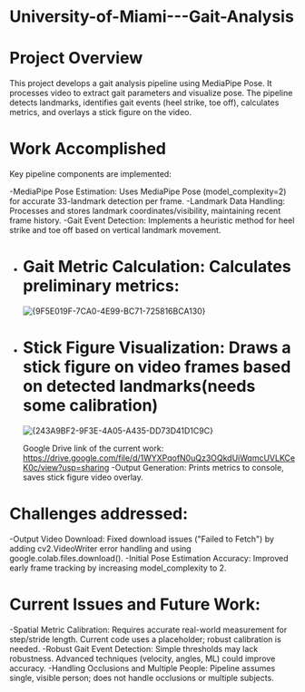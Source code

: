 # University-of-Miami---Gait-Analysis

# Project Overview
This project develops a gait analysis pipeline using MediaPipe Pose. It processes video to extract gait parameters and visualize pose. The pipeline detects landmarks, identifies gait events (heel strike, toe off), calculates metrics, and overlays a stick figure on the video.

# Work Accomplished
Key pipeline components are implemented:
  
  -MediaPipe Pose Estimation: Uses MediaPipe Pose (model_complexity=2) for accurate 33-landmark detection per frame.
  -Landmark Data Handling: Processes and stores landmark coordinates/visibility, maintaining recent frame history.
  -Gait Event Detection: Implements a heuristic method for heel strike and toe off based on vertical landmark movement.
  - # Gait Metric Calculation: Calculates preliminary metrics: 
    ![{9F5E019F-7CA0-4E99-BC71-725816BCA130}](https://github.com/user-attachments/assets/63afd08e-cb67-4394-9835-b6129283bcc4)
  - # Stick Figure Visualization: Draws a stick figure on video frames based on detected landmarks(needs some calibration)
    ![{243A9BF2-9F3E-4A05-A435-DD73D41D1C9C}](https://github.com/user-attachments/assets/fab0640a-d6b9-422b-9519-ddb9692e2aed)
    
    Google Drive link of the current work: https://drive.google.com/file/d/1WYXPqofN0uQz3OQkdUiWqmcUVLKCeK0c/view?usp=sharing
  -Output Generation: Prints metrics to console, saves stick figure video overlay.

# Challenges addressed:

  -Output Video Download: Fixed download issues ("Failed to Fetch") by adding cv2.VideoWriter error handling and using google.colab.files.download().
  -Initial Pose Estimation Accuracy: Improved early frame tracking by increasing model_complexity to 2.

# Current Issues and Future Work:

  -Spatial Metric Calibration: Requires accurate real-world measurement for step/stride length. Current code uses a placeholder; robust calibration is needed.
  -Robust Gait Event Detection: Simple thresholds may lack robustness. Advanced techniques (velocity, angles, ML) could improve accuracy.
  -Handling Occlusions and Multiple People: Pipeline assumes single, visible person; does not handle occlusions or multiple subjects.
  

